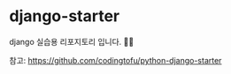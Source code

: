 # django-starter
django 실습용 리포지토리 입니다. 🏃‍♂️

참고: https://github.com/codingtofu/python-django-starter
